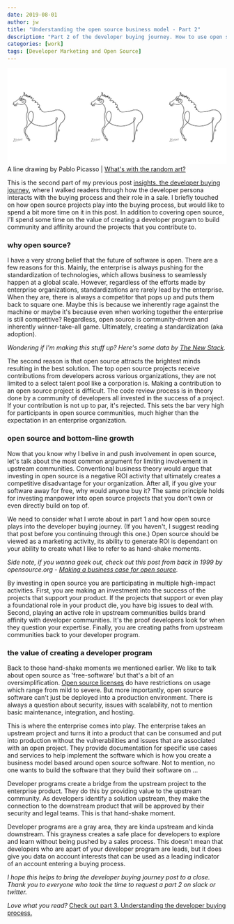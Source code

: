 ```yaml
---
date: 2019-08-01
author: jw
title: "Understanding the open source business model - Part 2"
description: "Part 2 of the developer buying journey. How to use open source projects and communities enable the developer buying process."
categories: [work]
tags: [Developer Marketing and Open Source]
---
```

![Emerald](img/picasso-site-art.png "Art by Pablo Picasso")
<span class="heroart">A line drawing by Pablo Picasso | <a href="../about#whats-with-the-random-art">What's with the random art?</a>

This is the second part of my previous post <a href="https://www.jesse-williams.com/developer-buying-journey">insights. the developer buying journey</a>, where I walked readers through how the developer persona interacts with the buying process and their role in a sale. I briefly touched on how open source projects play into the buying process, but would like to spend a bit more time on it in this post. In addition to covering open source, I'll spend some time on the value of creating a developer program to build community and affinity around the projects that you contribute to. 

<h3>why open source?</h3>
I have a very strong belief that the future of software is open. There are a few reasons for this. Mainly, the enterprise is always pushing for the standardization of technologies, which allows business to seamlessly happen at a global scale. However, regardless of the efforts made by enterprise organizations, standardizations are rarely lead by the enterprise. When they are, there is always a competitor that pops up and puts them back to square one. Maybe this is because we inherently rage against the machine or maybe it's because even when working together the enterprise is still competitive? Regardless, open source is community-driven and inherently winner-take-all game. Ultimately, creating a standardization (aka adoption). 

<em>Wondering if I'm making this stuff up? Here's some data by <a href="https://thenewstack.io/survey-open-source-programs-are-a-best-practice-among-large-companies/">The New Stack</a>.</em>

The second reason is that open source attracts the brightest minds resulting in the best solution. The top open source projects receive contributions from developers across various organizations, they are not limited to a select talent pool like a corporation is. Making a contribution to an open source project is difficult. The code review process is in theory done by a community of developers all invested in the success of a project. If your contribution is not up to par, it's rejected. This sets the bar very high for participants in open source communities, much higher than the expectation in an enterprise organization. 

<h3>open source and bottom-line growth</h3>
Now that you know why I belive in and push involvement in open source, let's talk about the most common argument for limiting involvement in upstream communities. Conventional business theory would argue that investing in open source is a negative ROI activity that ultimately creates a competitive disadvantage for your organization. After all, if you give your software away for free, why would anyone buy it? The same principle holds for investing manpower into open source projects that you don't own or even directly build on top of. 

We need to consider what I wrote about in part 1 and how open source plays into the developer buying journey. (If you haven't, I suggest reading that post before you continuing through this one.) Open source should be viewed as a marketing activity, its ability to generate ROI is dependant on your ability to create what I like to refer to as hand-shake moments.

<em>Side note, if you wanna geek out, check out this post from back in 1999 by opensource.org - <a href="http://web.archive.org/web/19991123023920/http://www.opensource.org/for-suits.html">Making a business case for open source</a>.</em>

By investing in open source you are participating in multiple high-impact activities. First, you are making an investment into the success of the projects that support your product. If the projects that support or even play a foundational role in your product die, you have big issues to deal with. Second, playing an active role in upstream communities builds brand affinity with developer communities. It's the proof developers look for when they question your expertise. Finally, you are creating paths from upstream communities back to your developer program. 

<h3>the value of creating a developer program</h3>
Back to those hand-shake moments we mentioned earlier. We like to talk about open source as 'free-software' but that's a bit of an oversimplification. <a href="https://opensource.org/licenses">Open source licenses</a> do have restrictions on usage which range from mild to severe. But more importantly, open source software can't just be deployed into a production environment. There is always a question about security, issues with scalability, not to mention basic maintenance, integration, and hosting. 

This is where the enterprise comes into play. The enterprise takes an upstream project and turns it into a product that can be consumed and put into production without the vulnerabilities and issues that are associated with an open project. They provide documentation for specific use cases and services to help implement the software which is how you create a business model based around open source software. Not to mention, no one wants to build the software that they build their software on ... 

Developer programs create a bridge from the upstream project to the enterprise product. They do this by providing value to the upstream community. As developers identify a solution upstream, they make the connection to the downstream product that will be approved by their security and legal teams. This is that hand-shake moment. 

Developer programs are a gray area, they are kinda upstream and kinda downstream. This grayness creates a safe place for developers to explore and learn without being pushed by a sales process. This doesn't mean that developers who are apart of your developer program are leads, but it does give you data on account interests that can be used as a leading indicator of an account entering a buying process. 

<em>I hope this helps to bring the developer buying journey post to a close. Thank you to everyone who took the time to  request a part 2 on slack or twitter.</em>

<em>Love what you read?</em> 
<a href="https://jesse-williams.com/developers-and-bant">Check out part 3. Understanding the developer buying process.</a>